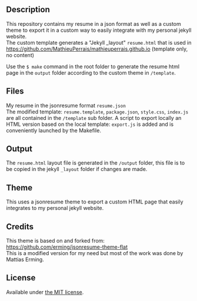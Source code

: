 ## Description
This repository contains my resume in a json format as well as a custom theme to export it in a custom way to easily integrate with my personal jekyll website.  
The custom template generates a "Jekyll _layout" `resume.html` that is used in https://github.com/MathieuPerrais/mathieuperrais.github.io (template only, no content)

Use the `$ make` command in the root folder to generate the resume html page in the `output` folder according to the custom theme in `/template`.

## Files 
My resume in the jsonresume format `resume.json`   
The modified template: `resume.template`, `package.json`, `style.css`, `index.js` are all contained in the `/template` sub folder.
A script to export locally an HTML version based on the local template: `export.js`  is added and is conveniently launched by the Makefile.

## Output
The `resume.html` layout file is generated in the `/output` folder, this file is to be copied in the jekyll `_layout` folder if changes are made.

## Theme
This uses a jsonresume theme to export a custom HTML page that easily integrates to my personal jekyll website.

## Credits
This theme is based on and forked from: https://github.com/erming/jsonresume-theme-flat  
This is a modified version for my need but most of the work was done by Mattias Erming.

## License
Available under [the MIT license](https://opensource.org/licenses/mit-license.php).
